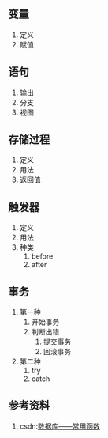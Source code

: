 ## 变量
1. 定义
2. 赋值

## 语句
1. 输出
2. 分支
3. 视图

## 存储过程
1. 定义
2. 用法
3. 返回值

## 触发器
1. 定义
2. 用法
3. 种类
   1. before
   2. after

## 事务
1. 第一种
   1. 开始事务
   2. 判断出错
      1. 提交事务
      2. 回滚事务
2. 第二种
   1. try
   2. catch

## 参考资料
1. csdn:[数据库——常用函数](https://www.cnblogs.com/Chenshuai7/p/5142754.html)